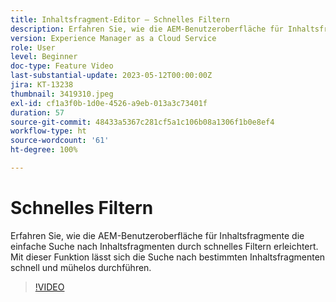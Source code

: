```yaml
---
title: Inhaltsfragment-Editor – Schnelles Filtern
description: Erfahren Sie, wie die AEM-Benutzeroberfläche für Inhaltsfragmente die einfache Suche nach Inhaltsfragmenten durch schnelles Filtern erleichtert. Mit dieser Funktion lässt sich die Suche nach bestimmten Inhaltsfragmenten schnell und mühelos durchführen.
version: Experience Manager as a Cloud Service
role: User
level: Beginner
doc-type: Feature Video
last-substantial-update: 2023-05-12T00:00:00Z
jira: KT-13238
thumbnail: 3419310.jpeg
exl-id: cf1a3f0b-1d0e-4526-a9eb-013a3c73401f
duration: 57
source-git-commit: 48433a5367c281cf5a1c106b08a1306f1b0e8ef4
workflow-type: ht
source-wordcount: '61'
ht-degree: 100%

---
```


# Schnelles Filtern

Erfahren Sie, wie die AEM-Benutzeroberfläche für Inhaltsfragmente die einfache Suche nach Inhaltsfragmenten durch schnelles Filtern erleichtert. Mit dieser Funktion lässt sich die Suche nach bestimmten Inhaltsfragmenten schnell und mühelos durchführen.

>[!VIDEO](https://video.tv.adobe.com/v/3436705/?learn=on&captions=ger)

